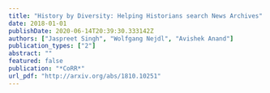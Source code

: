 ```yaml
---
title: "History by Diversity: Helping Historians search News Archives"
date: 2018-01-01
publishDate: 2020-06-14T20:39:30.333142Z
authors: ["Jaspreet Singh", "Wolfgang Nejdl", "Avishek Anand"]
publication_types: ["2"]
abstract: ""
featured: false
publication: "*CoRR*"
url_pdf: "http://arxiv.org/abs/1810.10251"
---
```


